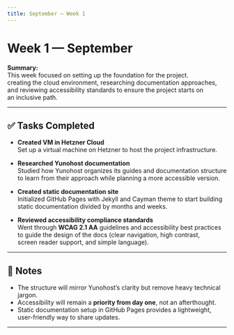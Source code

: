 ```yaml
---
title: September — Week 1
---
```


# Week 1 — September

**Summary:**  
This week focused on setting up the foundation for the project.  
creating the cloud environment, researching documentation approaches,  
and reviewing accessibility standards to ensure the project starts on  
an inclusive path.

---

## ✅ Tasks Completed
- **Created VM in Hetzner Cloud**  
  Set up a virtual machine on Hetzner to host the project infrastructure.  

- **Researched Yunohost documentation**  
  Studied how Yunohost organizes its guides and documentation structure  
  to learn from their approach while planning a more accessible version.  

- **Created static documentation site**  
  Initialized GitHub Pages with Jekyll and Cayman theme to start building  
  static documentation divided by months and weeks.  

- **Reviewed accessibility compliance standards**  
  Went through **WCAG 2.1 AA** guidelines and accessibility best practices  
  to guide the design of the docs (clear navigation, high contrast,  
  screen reader support, and simple language).

---

## 📌 Notes
- The structure will mirror Yunohost’s clarity but remove heavy technical jargon.  
- Accessibility will remain a **priority from day one**, not an afterthought.  
- Static documentation setup in GitHub Pages provides a lightweight,  
  user-friendly way to share updates.

---

